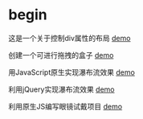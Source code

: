 # begin 
这是一个关于控制div属性的布局
 [demo](https://chundaodao.github.io/begin/Mytext/01.html) 
 
 创建一个可进行拖拽的盒子
[demo](https://chundaodao.github.io/begin/Mytext/index.html)

用JavaScript原生实现瀑布流效果
[demo](https://chundaodao.github.io/begin/waterfall/index.html)

利用jQuery实现瀑布流效果
[demo](https://chundaodao.github.io/begin/waterfall/demo.html)

利用原生JS编写眼镜试戴项目
[demo](https://chundaodao.github.io/begin/eyeglass/index.html)
